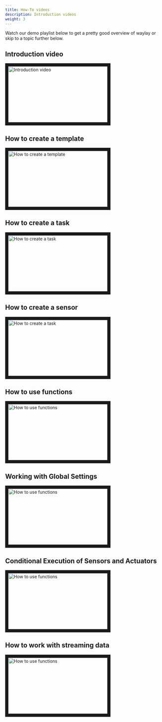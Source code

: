 ```yaml
---
title: How-To videos
description: Introduction videos
weight: 3
---
```


Watch our demo playlist below to get a pretty good overview of waylay or skip to a topic further below.

## Introduction video


<a href="https://www.youtube.com/watch?v=oHGSCq1m9DE&t=3s&list=PLy54mo7VaB1hMsaTA6gVYn2XJSov3dnSK&index=1" target="_blank"><img src="/usage/videos/introduction.png" 
alt="Introduction video" width="320" height="180" border="10" /></a>


## How to create a template

<a href="https://www.youtube.com/watch?v=8o6Agbzv2HM&index=2&list=PLy54mo7VaB1hMsaTA6gVYn2XJSov3dnSK" target="_blank"><img src="/usage/videos/introduction.png" 
alt="How to create a template" width="320" height="180" border="10" /></a>

## How to create a task

<a href="https://www.youtube.com/watch?v=d5lOb_R4-Dc&index=3&list=PLy54mo7VaB1hMsaTA6gVYn2XJSov3dnSK" target="_blank"><img src="/usage/videos/introduction.png" 
alt="How to create a task" width="320" height="180" border="10" /></a>

## How to create a sensor

<a href="https://www.youtube.com/watch?v=UBRhMKspLa4&index=4&list=PLy54mo7VaB1hMsaTA6gVYn2XJSov3dnSK" target="_blank"><img src="/usage/videos/introduction.png" 
alt="How to create a task" width="320" height="180" border="10" /></a>


## How to use functions

<a href="https://www.youtube.com/watch?v=gvItA5_jrVg&list=PLy54mo7VaB1hMsaTA6gVYn2XJSov3dnSK&index=5" target="_blank"><img src="/usage/videos/introduction.png" 
alt="How to use functions" width="320" height="180" border="10" /></a>

## Working with Global Settings 

<a href="https://www.youtube.com/watch?v=PYquyYjN9rY&index=6&list=PLy54mo7VaB1hMsaTA6gVYn2XJSov3dnSK" target="_blank"><img src="/usage/videos/introduction.png" 
alt="How to use functions" width="320" height="180" border="10" /></a>

## Conditional Execution of Sensors and Actuators 

<a href="https://www.youtube.com/watch?v=UXQV7voA_u4&list=PLy54mo7VaB1hMsaTA6gVYn2XJSov3dnSK&index=8" target="_blank"><img src="/usage/videos/introduction.png" 
alt="How to use functions" width="320" height="180" border="10" /></a>

## How to work with streaming data 

<a href="https://www.youtube.com/watch?v=12qxB8nOIfw&index=9&list=PLy54mo7VaB1hMsaTA6gVYn2XJSov3dnSK" target="_blank"><img src="/usage/videos/introduction.png" 
alt="How to use functions" width="320" height="180" border="10" /></a>


